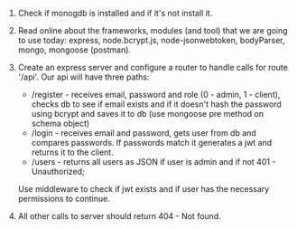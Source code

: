 1. Check if monogdb is installed and if it's not install it.
2. Read online about the frameworks, modules (and tool) that we are going to use today: express, node.bcrypt.js, node-jsonwebtoken, bodyParser, mongo, mongoose (postman).
3. Create an express server and configure a router to handle calls for route '/api'. Our api will have three paths:
    * /register - receives email, password and role (0 - admin, 1 - client), checks db to see if email exists and if it doesn't hash the password using bcrypt and saves it to db (use mongoose pre method on schema object) 
    * /login - receives email and password, gets user from db and compares passwords. If passwords match it generates a jwt and returns it to the client.  
    * /users - returns all users as JSON if user is admin and if not 401 - Unauthorized;

    Use middleware to check if jwt exists and if user has the necessary permissions to continue.
4. All other calls to server should return 404 - Not found.